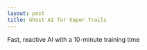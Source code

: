 ```yaml
---
layout: post
title: Ghost AI for Vapor Trails
---
```


Fast, reactive AI with a 10-minute training time


